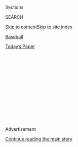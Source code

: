 <div id="app">

<div>

<div>

<div>

<div class="NYTAppHideMasthead css-1q2w90k e1suatyy0">

<div class="section css-ui9rw0 e1suatyy2">

<div class="css-eph4ug er09x8g0">

<div class="css-6n7j50">

</div>

<span class="css-1dv1kvn">Sections</span>

<div class="css-10488qs">

<span class="css-1dv1kvn">SEARCH</span>

</div>

[Skip to content](#site-content)[Skip to site
index](#site-index)

</div>

<div id="masthead-section-label" class="css-1wr3we4 eaxe0e00">

[Baseball](https://www.nytimes.com/section/sports/baseball)

</div>

<div class="css-10698na e1huz5gh0">

</div>

</div>

<div id="masthead-bar-one" class="section hasLinks css-15hmgas e1csuq9d3">

<div class="css-uqyvli e1csuq9d0">

</div>

<div class="css-1uqjmks e1csuq9d1">

</div>

<div class="css-9e9ivx">

[](https://myaccount.nytimes.com/auth/login?response_type=cookie&client_id=vi)

</div>

<div class="css-1bvtpon e1csuq9d2">

[Today’s
Paper](https://www.nytimes.com/section/todayspaper)

</div>

</div>

</div>

</div>

<div data-aria-hidden="false">

<div id="site-content" data-role="main">

<div>

<div class="css-1aor85t" style="opacity:0.000000001;z-index:-1;visibility:hidden">

<div class="css-1hqnpie">

<div class="css-epjblv">

<span class="css-17xtcya">[Baseball](/section/sports/baseball)</span><span class="css-x15j1o">|</span><span class="css-fwqvlz">Mets’
Yoenis Cespedes Opts Out of 2020
Season</span>

</div>

<div class="css-k008qs">

<div class="css-1iwv8en">

<span class="css-18z7m18"></span>

<div>

</div>

</div>

<span class="css-1n6z4y">https://nyti.ms/2EMDzN3</span>

<div class="css-1705lsu">

<div class="css-4xjgmj">

<div class="css-4skfbu" data-role="toolbar" data-aria-label="Social Media Share buttons, Save button, and Comments Panel with current comment count" data-testid="share-tools">

  - 
  - 
  - 
  - 
    
    <div class="css-6n7j50">
    
    </div>

  - 

</div>

</div>

</div>

</div>

</div>

</div>

<div id="NYT_TOP_BANNER_REGION" class="css-13pd83m">

</div>

<div id="top-wrapper" class="css-1sy8kpn">

<div id="top-slug" class="css-l9onyx">

Advertisement

</div>

[Continue reading the main
story](#after-top)

<div class="ad top-wrapper" style="text-align:center;height:100%;display:block;min-height:250px">

<div id="top" class="place-ad" data-position="top" data-size-key="top">

</div>

</div>

<div id="after-top">

</div>

</div>

<div>

<div id="sponsor-wrapper" class="css-1hyfx7x">

<div id="sponsor-slug" class="css-19vbshk">

Supported by

</div>

[Continue reading the main
story](#after-sponsor)

<div id="sponsor" class="ad sponsor-wrapper" style="text-align:center;height:100%;display:block">

</div>

<div id="after-sponsor">

</div>

</div>

<div class="css-186x18t">

</div>

<div class="css-1vkm6nb ehdk2mb0">

# Mets’ Yoenis Cespedes Opts Out of 2020 Season

</div>

Cespedes had failed to show up to the ballpark in Atlanta for the Mets’
game against the Braves on Sunday, and the team did not know his
whereabouts. After the game, they announced his decision to opt out.

<div class="css-79elbk" data-testid="photoviewer-wrapper">

<div class="css-z3e15g" data-testid="photoviewer-wrapper-hidden">

</div>

<div class="css-1a48zt4 ehw59r15" data-testid="photoviewer-children">

![<span class="css-16f3y1r e13ogyst0" data-aria-hidden="true">Mets
outfielder Yoenis Cespedes was batting .161 in eight games this
season.</span><span class="css-cnj6d5 e1z0qqy90" itemprop="copyrightHolder"><span class="css-1ly73wi e1tej78p0">Credit...</span><span><span>Ben
Solomon for The New York
Times</span></span></span>](https://static01.nyt.com/images/2020/08/03/sports/03mlb-mets/merlin_175098162_6c436e44-6d02-4c9a-b3f9-841674e870b0-articleLarge.jpg?quality=75&auto=webp&disable=upscale)

</div>

</div>

<div class="css-18e8msd">

<div class="css-vp77d3 epjyd6m0">

<div class="css-1baulvz">

By <span class="css-1baulvz last-byline" itemprop="name">Kevin
Armstrong</span>

</div>

</div>

  - 
    
    <div class="css-ld3wwf e16638kd2">
    
    Aug. 2,
    2020
    
    </div>

  - 
    
    <div class="css-4xjgmj">
    
    <div class="css-d8bdto" data-role="toolbar" data-aria-label="Social Media Share buttons, Save button, and Comments Panel with current comment count" data-testid="share-tools">
    
      - 
      - 
      - 
      - 
        
        <div class="css-6n7j50">
        
        </div>
    
      - 
    
    </div>
    
    </div>

</div>

</div>

<div class="section meteredContent css-1r7ky0e" name="articleBody" itemprop="articleBody">

<div class="css-1fanzo5 StoryBodyCompanionColumn">

<div class="css-53u6y8">

When Mets Manager Luis Rojas realized Yoenis Cespedes, one of his most
powerful hitters, was not at the ballpark in Atlanta on Sunday morning,
he sent his outfielder a text message and followed with a phone call.
Cespedes did not reply.

The Mets then sent a security detail to the team hotel. Cespedes was not
there, and his belongings were gone, too.

Hours later, the Mets learned from Cespedes’s agent that the player was
healthy and not in danger, but that he had decided to opt out of the
2020 season for what General Manager Brodie Van Wagenen called
“Covid-related reasons.”

“It was surprising, without question,” Van Wagenen said of Cespedes’s
decision after the Mets’ 4-0 loss to the Braves.

</div>

</div>

<div class="css-1fanzo5 StoryBodyCompanionColumn">

<div class="css-53u6y8">

For the Mets (3-7), it was one more blow on a day that ended with a
fifth consecutive defeat. As concerns about coronavirus outbreaks among
the Miami Marlins and St. Louis Cardinals have forced players to
reconsider plans to play a 60-game season, Cespedes became the 19th
major leaguer to opt out, according to Baseball America. He was the
first Mets player to do so.

Cespedes, 34, had been expected to provide power to the Mets this
season. After missing the majority of the last two seasons with a
variety of injuries, he hit a home run in the season opener this year to
propel the Mets to a 1-0 win over the Braves. It was his first home run
since his previous major league game, on July 20, 2018.

But he struggled in the days since, hitting .161 with two homers over
all. On Saturday, Rojas noted that Cespedes was on the first bus to the
stadium, and the manager talked to him about progressing to the point of
playing left field after starting the season as a designated hitter,
which is being used in both the American and National Leagues this year.
In that night’s game, Cespedes struck out twice, finished 0 for 4 and
left five runners on base in a 7-1 loss. Rojas said he did not speak to
Cespedes afterward and had not told Cespedes he would not be in the
lineup on Sunday.

“We felt with him, the more at-bats he got the more ready he was going
to be,” said Rojas, who did not learn about Cespedes’s decision to opt
out until after Sunday’s game. “No conversations about diminishing
playing time or anything like that.”

Rojas did not believe his players or coaches would look at Cespedes, an
All-Star in 2014 and 2016, any differently because of his decision.

</div>

</div>

<div class="css-1fanzo5 StoryBodyCompanionColumn">

<div class="css-53u6y8">

“Everyone on this team looks up to Cespedes because of his ability to
play the game and what he has done and the way he carries himself in the
clubhouse,” Rojas said. “Everyone has a good relationship with him. I’m
sure I wasn’t the only one who was texting him trying to find out where
he was pregame.”

But Saturday’s game may end up being Cespedes’s final one as a Met. His
four-year contract expires after this season. The Mets acquired him from
the Detroit Tigers just before the trade deadline in 2015 and rode his
bat to the World Series before falling to the Kansas City Royals. That
off-season, he signed a three-year contract worth $75 million to remain
a Met. He exercised his opt-out clause the next winter after hitting 31
home runs and having 86 R.B.I.

Injuries followed. He had surgeries on both his heels and had what Van
Wagenen described as a “violent” fall on his ranch in Florida while
rehabilitating.

Still, Van Wagenen, who negotiated Cespedes’s contract with the Mets
when he was a player agent, expressed disappointment that the team and
its fans had not been able to see a healthier Cespedes for a longer
period of time.

Cespedes was viewed as the perfect complement to Pete Alonso, the
reigning rookie of the year in the National League, as well as Jeff
McNeil, a utility fielder who emerged as the team’s most consistent
hitter and made the All-Star team last season during Cespedes’s absence.

Earlier Sunday, the Mets traded right-hander Jordan Humphreys to the
Giants for Billy Hamilton, a defensive-minded outfielder.

After the game Sunday, the Mets were already trying to look forward.
Jacob deGrom, the team’s ace, was scheduled to pitch Monday in Atlanta.

“As we pick up the pieces here now, it’s a matter of going forward,” Van
Wagenen said.

</div>

</div>

<div>

</div>

</div>

<div>

</div>

<div>

</div>

<div>

</div>

<div>

<div id="bottom-wrapper" class="css-1ede5it">

<div id="bottom-slug" class="css-l9onyx">

Advertisement

</div>

[Continue reading the main
story](#after-bottom)

<div id="bottom" class="ad bottom-wrapper" style="text-align:center;height:100%;display:block;min-height:90px">

</div>

<div id="after-bottom">

</div>

</div>

</div>

</div>

</div>

## Site Index

<div>

</div>

## Site Information Navigation

  - [© <span>2020</span> <span>The New York Times
    Company</span>](https://help.nytimes.com/hc/en-us/articles/115014792127-Copyright-notice)

<!-- end list -->

  - [NYTCo](https://www.nytco.com/)
  - [Contact
    Us](https://help.nytimes.com/hc/en-us/articles/115015385887-Contact-Us)
  - [Work with us](https://www.nytco.com/careers/)
  - [Advertise](https://nytmediakit.com/)
  - [T Brand Studio](http://www.tbrandstudio.com/)
  - [Your Ad
    Choices](https://www.nytimes.com/privacy/cookie-policy#how-do-i-manage-trackers)
  - [Privacy](https://www.nytimes.com/privacy)
  - [Terms of
    Service](https://help.nytimes.com/hc/en-us/articles/115014893428-Terms-of-service)
  - [Terms of
    Sale](https://help.nytimes.com/hc/en-us/articles/115014893968-Terms-of-sale)
  - [Site
    Map](https://spiderbites.nytimes.com)
  - [Help](https://help.nytimes.com/hc/en-us)
  - [Subscriptions](https://www.nytimes.com/subscription?campaignId=37WXW)

</div>

</div>

</div>

</div>
